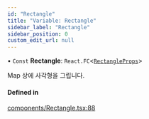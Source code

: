```yaml
---
id: "Rectangle"
title: "Variable: Rectangle"
sidebar_label: "Rectangle"
sidebar_position: 0
custom_edit_url: null
---
```


• `Const` **Rectangle**: `React.FC`<[`RectangleProps`](../interfaces/RectangleProps.md)\>

Map 상에 사각형을 그립니다.

#### Defined in

[components/Rectangle.tsx:88](https://github.com/JaeSeoKim/react-kakao-maps/blob/1c2440a/src/components/Rectangle.tsx#L88)
